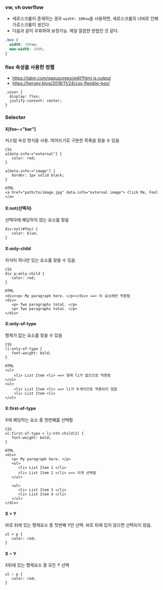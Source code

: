 ### vw, vh overflow
- 세로스크롤이 존재하는 경우 `width: 100vw`을 사용하면, 세로스크롤의 너비로 인해 가로스크롤이 생긴다. 
- 다음과 같이 우회하여 보정가능. 제일 깔끔한 방법인 것 같다.
```css
.box {
  width: 100vw;
  max-width: 100%;
}
```

### flex 속성을 사용한 정렬
- https://jsbin.com/qaquzurepo/edit?html,js,output
- https://heropy.blog/2018/11/24/css-flexible-box/
```
.cover {
  display: flex;
  justify-content: center;
}
```
### Selector
#### X[foo~="bar"]
커스텀 속성 방식을 사용. 띄어쓰기로 구분한 목록을 찾을 수 있음

    CSS
    a[data-info~="external"] {
       color: red;
    }
     
    a[data-info~="image"] {
       border: 1px solid black;
    }
    
    HTML
    <a href="path/to/image.jpg" data-info="external image"> Click Me, Fool </a>
    
#### X:not(선택자)
선택자에 해당하지 않는 요소를 찾음

    div:not(#foo) {
       color: blue;
    }
    
#### X:only-child
자식이 하나만 있는 요소를 찾을 수 있음
    
    CSS
    div p:only-child {
       color: red;
    }
    
    HTML
    <div><p> My paragraph here. </p></div> ==> 이 요소에만 적용됨
    <div>
       <p> Two paragraphs total. </p>
       <p> Two paragraphs total. </p>
    </div>
    
#### X:only-of-type
형제가 없는 요소를 찾을 수 있음

    CSS
    li:only-of-type {
       font-weight: bold;
    }
    
    HTML
    <ul>
        <li> List Item <li> ==> 형제 li가 없으므로 적용됨
    </ul>
    <ul>
        <li> List Item <li> ==> li가 두개이므로 적용되지 않음
        <li> List Item <li>
    </ul>
    
#### X:first-of-type
X에 해당하는 요소 중 첫번째를 선택함

    CSS
    ul:first-of-type > li:nth-child(2) {
       font-weight: bold;
    }
    
    HTML
    <div>
       <p> My paragraph here. </p>
       <ul>
          <li> List Item 1 </li>
          <li> List Item 2 </li> ==> 이게 선택됨
       </ul>
     
       <ul>
          <li> List Item 3 </li>
          <li> List Item 4 </li>
       </ul>   
    </div>
    
#### X + Y
바로 뒤에 있는 형제요소 중 첫번째 Y만 선택. 바로 뒤에 있지 않으면 선택되지 않음.

    ul + p {
       color: red;
    }

#### X ~ Y
X뒤에 있는 형제요소 중 모든 Y 선택

    ul ~ p {
       color: red;
    }
